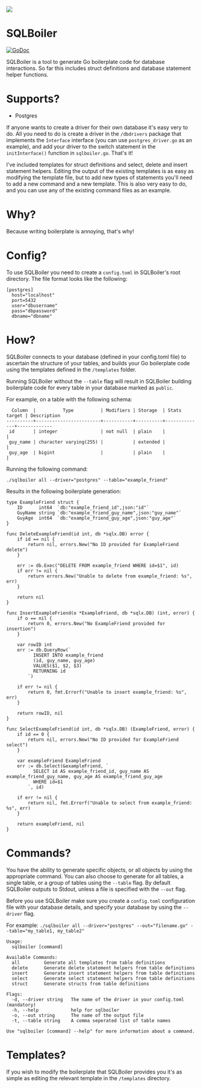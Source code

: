<img src="http://i.imgur.com/R5g99sO.png"/>

# SQLBoiler

[![GoDoc](https://godoc.org/github.com/pobri19/sqlboiler?status.svg)](https://godoc.org/github.com/pobri19/sqlboiler)

SQLBoiler is a tool to generate Go boilerplate code for database interactions. So far this includes struct definitions and database statement helper functions.

# Supports?
* Postgres

If anyone wants to create a driver for their own database it's easy very to do. All you need to do is create a driver in the ````/dbdrivers```` package that implements the ````Interface```` interface (you can use ````postgres_driver.go```` as an example), and add your driver to the switch statement in the ````initInterface()```` function in ````sqlboiler.go````. That's it!

I've included templates for struct definitions and select, delete and insert statement helpers. Editing the output of the existing templates is as easy as modifying the template file, but to add new types of statements you'll need to add a new command and a new template. This is also very easy to do, and you can use any of the existing command files as an example.

# Why?

Because writing boilerplate is annoying, that's why!

# Config?

To use SQLBoiler you need to create a ````config.toml```` in SQLBoiler's root directory. The file format looks like the following:

````
[postgres]
  host="localhost"
  port=5432
  user="dbusername"
  pass="dbpassword"
  dbname="dbname"
````

# How?

SQLBoiler connects to your database (defined in your config.toml file) to ascertain the structure of your tables, and builds your Go boilerplate code using the templates defined in the ````/templates```` folder.

Running SQLBoiler without the ````--table```` flag will result in SQLBoiler building boilerplate code for every table in your database marked as ````public````.

For example, on a table with the following schema:

````
  Column  |          Type          | Modifiers | Storage  | Stats target | Description
----------+------------------------+-----------+----------+--------------+-------------
 id       | integer                | not null  | plain    |              |
 guy_name | character varying(255) |           | extended |              |
 guy_age  | bigint                 |           | plain    |              |
````

Running the following command:

````./sqlboiler all --driver="postgres" --table="example_friend"````

Results in the following boilerplate generation:

````
type ExampleFriend struct {
	ID      int64  `db:"example_friend_id",json:"id"`
	GuyName string `db:"example_friend_guy_name",json:"guy_name"`
	GuyAge  int64  `db:"example_friend_guy_age",json:"guy_age"`
}

func DeleteExampleFriend(id int, db *sqlx.DB) error {
	if id == nil {
		return nil, errors.New("No ID provided for ExampleFriend delete")
	}

	err := db.Exec("DELETE FROM example_friend WHERE id=$1", id)
	if err != nil {
		return errors.New("Unable to delete from example_friend: %s", err)
	}

	return nil
}

func InsertExampleFriend(o *ExampleFriend, db *sqlx.DB) (int, error) {
	if o == nil {
		return 0, errors.New("No ExampleFriend provided for insertion")
	}

	var rowID int
	err := db.QueryRow(`
          INSERT INTO example_friend
          (id, guy_name, guy_age)
          VALUES($1, $2, $3)
          RETURNING id
        `)

	if err != nil {
		return 0, fmt.Errorf("Unable to insert example_friend: %s", err)
	}

	return rowID, nil
}

func SelectExampleFriend(id int, db *sqlx.DB) (ExampleFriend, error) {
	if id == 0 {
		return nil, errors.New("No ID provided for ExampleFriend select")
	}

	var exampleFriend ExampleFriend
	err := db.Select(&exampleFriend, `
          SELECT id AS example_friend_id, guy_name AS example_friend_guy_name, guy_age AS example_friend_guy_age
          WHERE id=$1
        `, id)

	if err != nil {
		return nil, fmt.Errorf("Unable to select from example_friend: %s", err)
	}

	return exampleFriend, nil
}
````

# Commands?

You have the ability to generate specific objects, or all objects by using the appropriate command. You can also choose to generate for all tables, a single table, or a group of tables using the ````--table```` flag. By default SQLBoiler outputs to Stdout, unless a file is specified with the ````--out```` flag.

Before you use SQLBoiler make sure you create a ````config.toml```` configuration file with your database details, and specify your database by using the ````--driver```` flag.

For example: ````./sqlboiler all --driver="postgres" --out="filename.go" --table="my_table1, my_table2"````

````
Usage:
  sqlboiler [command]

Available Commands:
  all         Generate all templates from table definitions
  delete      Generate delete statement helpers from table definitions
  insert      Generate insert statement helpers from table definitions
  select      Generate select statement helpers from table definitions
  struct      Generate structs from table definitions

Flags:
  -d, --driver string   The name of the driver in your config.toml (mandatory)
  -h, --help            help for sqlboiler
  -o, --out string      The name of the output file
  -t, --table string    A comma seperated list of table names

Use "sqlboiler [command] --help" for more information about a command.
````

# Templates?

If you wish to modify the boilerplate that SQLBoiler provides you it's as simple as editing the relevant template in the ````/templates```` directory.
